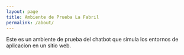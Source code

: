 ```yaml
---
layout: page
title: Ambiente de Prueba La Fabril
permalink: /about/
---
```


Este es un ambiente de prueba del chatbot que simula los entornos de aplicacion en un sitio web.

<link rel="stylesheet" href="https://www.gstatic.com/dialogflow-console/fast/df-messenger/prod/v1/themes/df-messenger-default.css">
<script src="https://www.gstatic.com/dialogflow-console/fast/df-messenger/prod/v1/df-messenger.js"></script>
<df-messenger
  location="us-central1"
  project-id="fabril-chatbot-poc"
  agent-id="025c18b4-795f-4da7-bf18-5c7a1417e916"
  language-code="es"
  max-query-length="-1">
  <df-messenger-chat-bubble
   chat-title="Fabril-Chatbot">
  </df-messenger-chat-bubble>
</df-messenger>
<style>
  df-messenger {
    z-index: 999;
    position: fixed;
    bottom: 16px;
    right: 16px;
  }
</style>
<!-- You can find the source code for Minima at GitHub:
[jekyll][jekyll-organization] /
[minima](https://github.com/jekyll/minima)

You can find the source code for Jekyll at GitHub:
[jekyll][jekyll-organization] /
[jekyll](https://github.com/jekyll/jekyll)


[jekyll-organization]: https://github.com/jekyll -->
